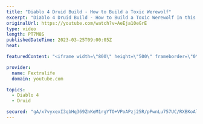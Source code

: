 ```yaml
---
title: "Diablo 4 Druid Build - How to Build a Toxic Werewolf"
excerpt: "Diablo 4 Druid Build - How to Build a Toxic Werewolf In this Diablo 4 Beta Build Guide, I'll be showing you my Werewolf Druid ..."
originalUrl: https://youtube.com/watch?v=AeEja10eGrE
type: video
length: PT7M8S
publishedDateTime: 2023-03-25T09:00:05Z
heat: 

featuredContent: "<iframe width=\"800\" height=\"500\" frameborder=\"0\" src=\"https://www.youtube.com/embed/AeEja10eGrE\" allow=\"accelerometer; autoplay; encrypted-media; gyroscope; picture-in-picture\" allowfullscreen></iframe>"

provider:
  name: Fextralife
  domain: youtube.com

topics:
  - Diablo 4
  - Druid

secured: "gA/x7vyxexI3qbHq369ZnKeM1rgYTO+VPoAPzj25R/pPwnLu757UC/RXBKoAlUZ6LOOjqZAFeo2XdJIsw/rtzo/KXzGUOF5IP0vcmwfyF6PqA23GyWmoT3+k5Aw12GvWTmuhW9Qw7/r0hDEFWXqK82JNQdDcJjbBrVbJgjOe+PkGY+sP48Gb9FZyK5wV2KTaQ9Jkap3fNuuL1qLUEGOKKUPVx2nIicQ4h45NOqsUGHEnT7vlW4AqxJZ1PzCgeIaJXZpTDxgOqYU49HyxeY284wunKGcuqcM15g5cx5sJdzARujIZ2lQ7S0yzAdC0vyoVzisjMiVBgUMzdYvZl3M0dFWZEt+fFYt3OgFzv2Jkk0RCgPW6ff8TBP3Xq9pUTMcGrhQXDoLNbNGUmI8ninMHhbgbuvLCR6dMs4QgRfCBj7o=;LbKgiChsfhcHKEX3wPDfoQ=="
---
```


